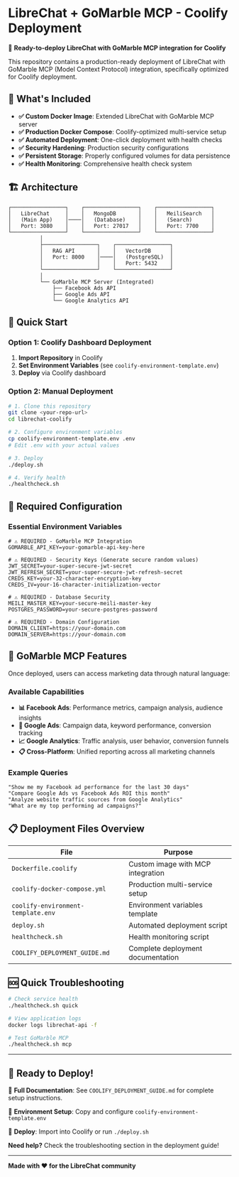 # LibreChat + GoMarble MCP - Coolify Deployment

🚀 **Ready-to-deploy LibreChat with GoMarble MCP integration for Coolify**

This repository contains a production-ready deployment of LibreChat with GoMarble MCP (Model Context Protocol) integration, specifically optimized for Coolify deployment.

## 🎯 What's Included

- **✅ Custom Docker Image**: Extended LibreChat with GoMarble MCP server
- **✅ Production Docker Compose**: Coolify-optimized multi-service setup  
- **✅ Automated Deployment**: One-click deployment with health checks
- **✅ Security Hardening**: Production security configurations
- **✅ Persistent Storage**: Properly configured volumes for data persistence
- **✅ Health Monitoring**: Comprehensive health check system

## 🏗️ Architecture

```
┌─────────────────┐    ┌─────────────────┐    ┌─────────────────┐
│   LibreChat     │    │   MongoDB       │    │   MeiliSearch   │
│   (Main App)    │────│   (Database)    │    │   (Search)      │
│   Port: 3080    │    │   Port: 27017   │    │   Port: 7700    │
└─────────────────┘    └─────────────────┘    └─────────────────┘
          │
          ├─────────────────┐    ┌─────────────────┐
          │   RAG API       │    │   VectorDB      │
          │   Port: 8000    │────│   (PostgreSQL)  │
          │                 │    │   Port: 5432    │
          └─────────────────┘    └─────────────────┘
          │
          └── GoMarble MCP Server (Integrated)
              ├── Facebook Ads API
              ├── Google Ads API  
              └── Google Analytics API
```

## 🚀 Quick Start

### Option 1: Coolify Dashboard Deployment

1. **Import Repository** in Coolify
2. **Set Environment Variables** (see `coolify-environment-template.env`)
3. **Deploy** via Coolify dashboard

### Option 2: Manual Deployment

```bash
# 1. Clone this repository
git clone <your-repo-url>
cd librechat-coolify

# 2. Configure environment variables
cp coolify-environment-template.env .env
# Edit .env with your actual values

# 3. Deploy
./deploy.sh

# 4. Verify health
./healthcheck.sh
```

## 🔑 Required Configuration

### Essential Environment Variables

```env
# ⚠️ REQUIRED - GoMarble MCP Integration
GOMARBLE_API_KEY=your-gomarble-api-key-here

# ⚠️ REQUIRED - Security Keys (Generate secure random values)
JWT_SECRET=your-super-secure-jwt-secret
JWT_REFRESH_SECRET=your-super-secure-jwt-refresh-secret
CREDS_KEY=your-32-character-encryption-key
CREDS_IV=your-16-character-initialization-vector

# ⚠️ REQUIRED - Database Security
MEILI_MASTER_KEY=your-secure-meili-master-key
POSTGRES_PASSWORD=your-secure-postgres-password

# ⚠️ REQUIRED - Domain Configuration
DOMAIN_CLIENT=https://your-domain.com
DOMAIN_SERVER=https://your-domain.com
```

## 🎨 GoMarble MCP Features

Once deployed, users can access marketing data through natural language:

### Available Capabilities

- **📊 Facebook Ads**: Performance metrics, campaign analysis, audience insights
- **🎯 Google Ads**: Campaign data, keyword performance, conversion tracking  
- **📈 Google Analytics**: Traffic analysis, user behavior, conversion funnels
- **📋 Cross-Platform**: Unified reporting across all marketing channels

### Example Queries

```
"Show me my Facebook ad performance for the last 30 days"
"Compare Google Ads vs Facebook Ads ROI this month"  
"Analyze website traffic sources from Google Analytics"
"What are my top performing ad campaigns?"
```

## 📋 Deployment Files Overview

| File | Purpose |
|------|---------|
| `Dockerfile.coolify` | Custom image with MCP integration |
| `coolify-docker-compose.yml` | Production multi-service setup |
| `coolify-environment-template.env` | Environment variables template |
| `deploy.sh` | Automated deployment script |
| `healthcheck.sh` | Health monitoring script |
| `COOLIFY_DEPLOYMENT_GUIDE.md` | Complete deployment documentation |

## 🆘 Quick Troubleshooting

```bash
# Check service health
./healthcheck.sh quick

# View application logs  
docker logs librechat-api -f

# Test GoMarble MCP
./healthcheck.sh mcp
```

---

## 🎉 Ready to Deploy!

📖 **Full Documentation**: See `COOLIFY_DEPLOYMENT_GUIDE.md` for complete setup instructions.

🔑 **Environment Setup**: Copy and configure `coolify-environment-template.env`

🚀 **Deploy**: Import into Coolify or run `./deploy.sh`

**Need help?** Check the troubleshooting section in the deployment guide!

---

**Made with ❤️ for the LibreChat community**